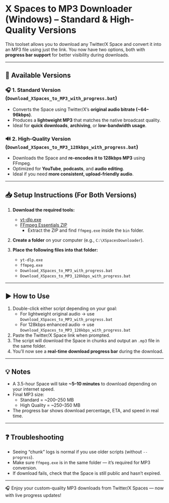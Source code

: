 
# X Spaces to MP3 Downloader (Windows) – Standard & High-Quality Versions

This toolset allows you to download any Twitter/X Space and convert it into an MP3 file using just the link. You now have two options, both with **progress bar support** for better visibility during downloads.

---

## 🔀 Available Versions

### 🎧 1. Standard Version (`Download_XSpaces_to_MP3_with_progress.bat`)
- Converts the Space using Twitter/X’s **original audio bitrate (~64–96kbps)**.
- Produces a **lightweight MP3** that matches the native broadcast quality.
- Ideal for **quick downloads**, **archiving**, or **low-bandwidth usage**.

### 🔊 2. High-Quality Version (`Download_XSpaces_to_MP3_128kbps_with_progress.bat`)
- Downloads the Space and **re-encodes it to 128kbps MP3** using FFmpeg.
- Optimized for **YouTube**, **podcasts**, and **audio editing**.
- Ideal if you need **more consistent, upload-friendly audio**.

---

## 📥 Setup Instructions (For Both Versions)

1. **Download the required tools:**
   - [yt-dlp.exe](https://github.com/yt-dlp/yt-dlp/releases/latest/download/yt-dlp.exe)
   - [FFmpeg Essentials ZIP](https://www.gyan.dev/ffmpeg/builds/)
     - Extract the ZIP and find `ffmpeg.exe` inside the `bin` folder.

2. **Create a folder** on your computer (e.g., `C:\XSpacesDownloader`).

3. **Place the following files into that folder:**
   - `yt-dlp.exe`
   - `ffmpeg.exe`
   - `Download_XSpaces_to_MP3_with_progress.bat`
   - `Download_XSpaces_to_MP3_128kbps_with_progress.bat`

---

## ▶️ How to Use

1. Double-click either script depending on your goal:
   - For lightweight original audio → use `Download_XSpaces_to_MP3_with_progress.bat`
   - For 128kbps enhanced audio → use `Download_XSpaces_to_MP3_128kbps_with_progress.bat`
2. Paste the Twitter/X Space link when prompted.
3. The script will download the Space in chunks and output an `.mp3` file in the same folder.
4. You’ll now see a **real-time download progress bar** during the download.

---

## 💡 Notes

- A 3.5-hour Space will take **~5–10 minutes** to download depending on your internet speed.
- Final MP3 size:
  - Standard = ~200–250 MB
  - High Quality = ~250–350 MB
- The progress bar shows download percentage, ETA, and speed in real time.

---

## ❓ Troubleshooting

- Seeing “chunk” logs is normal if you use older scripts (without `--progress`).
- Make sure `ffmpeg.exe` is in the same folder — it’s required for MP3 conversion.
- If download fails, check that the Space is still public and hasn’t expired.

---

🎧 Enjoy your custom-quality MP3 downloads from Twitter/X Spaces — now with live progress updates!
